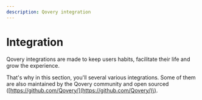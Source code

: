 ```yaml
---
description: Qovery integration
---
```


# Integration

Qovery integrations are made to keep users habits, facilitate their life and grow the experience.

That's why in this section, you'll several various integrations. Some of them are also maintained by the Qovery community and open sourced \([https://github.com/Qovery/](https://github.com/Qovery/)\).

